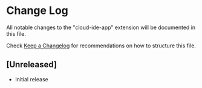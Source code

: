 # Change Log

All notable changes to the "cloud-ide-app" extension will be documented in this file.

Check [Keep a Changelog](http://keepachangelog.com/) for recommendations on how to structure this file.

## [Unreleased]

- Initial release